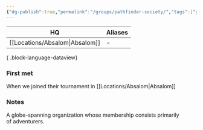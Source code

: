 ```yaml
---
{"dg-publish":true,"permalink":"/groups/pathfinder-society/","tags":["group"],"dgShowLocalGraph":true,"noteIcon":"group","created":"2024-01-06T13:07:12.317+01:00","updated":"2024-01-10T00:12:10.001+01:00"}
---
```


| HQ          | Aliases |
| ----------- | ------- |
| [[Locations/Absalom\|Absalom]] | \-      |

{ .block-language-dataview}
### First met
When we joined their tournament in [[Locations/Absalom\|Absalom]] 
### Notes
A globe-spanning organization whose membership consists primarily of adventurers.